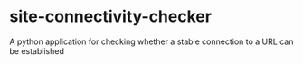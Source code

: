 # site-connectivity-checker
A python application for checking whether a stable connection to a URL can be established
